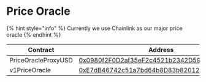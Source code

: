 # Price Oracle

{% hint style="info" %}
Currently we use Chainlink as our major price oracle
{% endhint %}

| Contract            | Address                                                                                                                               |
| ------------------- | ------------------------------------------------------------------------------------------------------------------------------------- |
| PriceOracleProxyUSD | [0x0980f2F0D2af35eF2c4521b2342D59db575303F7](https://cchain.explorer.avax.network/address/0x0980f2F0D2af35eF2c4521b2342D59db575303F7) |
| v1PriceOracle       | [0xE7dB46742c51a7bd64b8D83b8201239D759786bE](https://cchain.explorer.avax.network/address/0xE7dB46742c51a7bd64b8D83b8201239D759786bE) |

